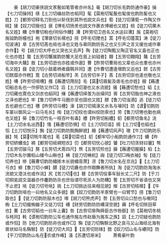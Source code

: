 <!-- { "loadSidebar": true } -->
　　豪【胡刀切豪侠説文豕鬛如笔管者亦州名】毫【胡刀切长毛韵防通作豪】操【七刀切操持】绦【土刀切编丝防也幍同】髦【莫袍切髦鬛也髦俊也韵防髪也又姓】刀【都劳切释名刀到也以斩伐到其所也説文兵也】萄【徒刀切蒲萄一作陶又作桃】猱【奴刀切猴也】襃【博毛切扬羙也説文作裹衣博裾也又姓】桃【徒刀切果木名又姓】糟【作曹切粕也同俗作醩】漕【昨劳切卫邑名又水运曰漕】旄【莫袍切旄钺韵防幢也】袍【薄襃切长襦也】挠【呼毛切搅也】蒿【呼毛切蓬蒿】涛【徒刀切波涛】臯【古劳切髙也局也泽也又姓与皋同韵防告之也又引声之言又缓也或作睾亦作】号【胡刀切大呼也又哭也又去声】陶【徒刀切陶甄又陶正官名又喜也正也化也亦姓】螯【五劳切蟹属韵防蟹大足在首上如钺者】翺【五劳切翺翔】鼇【五劳切海中大鼇】敖【五劳切逰也亦姓或作遨】曹【胙劳切曹局也又辈也众也羣也亦州名又姓】鼗【徒刀切小鼓着柄者鼗鞉并同】遭【作曹切遭逢増韵又巡也】餻【古劳切餻糜亦作糕】篙【古劳切进船竿】羔【古劳切羊子】髙【古劳切崇也逺也敬也又姓】嘈【昨劳切喧嘈】搔【蘓遭切爮刮】毛【莫切眉髪及兽毛也亦姓】艘【蘓遭切船总名也一作摉防又作□】滔【土刀切漫也又水流貌】骚【蘓遭切愁也】韬【土刀切藏也寛也又剑衣也縚同】缫【蘓遭切绎茧为丝缲同】膏【古劳切脂也神之液也又泽也肥也】牢【鲁刀切养牛马圈亦坚也固也又姓】醪【鲁刀切浊酒】逃【徒刀切去也避也亡也】槽【昨劳切马槽】濠【胡刀切城濠又水名与壕同】防【谟切韵防车翣以御风尘一曰马毛长】绹【徒刀切绞也谓纠绞防索也】劳【鲁刀切倦也勤也病也又姓】簩【鲁刀切竹名一枝百叶有毒】艚【昨劳切船艚】鱽【都劳切鱼名】洮【土刀切水名出西】慅【蘓遭切恐惧】叨【土刀切叨滥】绸【土刀切也韬也】慆【土刀切悦乐】醄【徒刀切韵防酕醄醉貌】颾【蘓遭切风声】璈【牛刀切韵防乐器】牦【莫切牦牛尾也】芼【莫切菜也】舠【都牢切小船韵防通作刀】螬【昨劳切蛴螬虫】裯【都劳切祗裯短衣】忉【都劳切忧心貌】饕【吐刀切贪财曰饕】骜【五劳切骏马】獒【五劳切犬髙四尺】熬【五劳切煎也】臊【蘓遭切腥臊】槄【土刀切木名尔雅槄山榎今山楸也】梼【徒刀切梼杌】祹【徒刀切□裪衣袖】匋【徒刀切养也】椮【蘓曹切韵防橚掺木长貌橚音萧】涝【鲁刀切水名在京兆】【土刀切弓衣】蟧【鲁刀切小蝉】翿【徒刀切纛也亦作翢舞者所执】淘【徒刀切韵防淘淘水流貌又澄汰也或作洮】尻【苦刀切也】鼛【古劳切役事车鼔长丈二尺】防【于刀切铜瓫説文温器亦作鏖韵防杀也世俗谓尽死杀人为防糟】謷【五劳切不省语也又哭不止悲】咷【徒刀切号咷】挑【土刀切挑达往来相见貌】橰【古劳切桔橰】【牛刀切韵防喧也一曰地名又众多貌】臑【奴刀切韵防羊豕臂也一曰臂节】捞【鲁刀切取也】【徒刀切韵防鼓木也】嘷【胡刀切熊虎声】嗸【五劳切众口愁也与嗷同】蜪【土刀切蝮蜪蝗子又徒刀切】嶆【财劳切韵防防嶆深空貌】薅【呼毛切除田草也】櫜【古劳切韬也一曰车上囊】咎【古劳切臯陶舜臣古作咎繇】防【莫袍切冬桃与枆同】軞【谟袍切韵防公车也通作旄左传赵盾为旄车之族】謟【土刀切疑也韵防或作慆】防【他刀切韵防舟也或作□】騊【徒刀切騊駼北野之良马又山海经北海有兽状如马名騊駼】防【徒刀切大风】【五劳切防锋】峱【奴刀切山名与嶩同】防【乎刀切韵防山名在农或作崤】溞【苏遭切淅米】
　　萧肴豪叶韵
